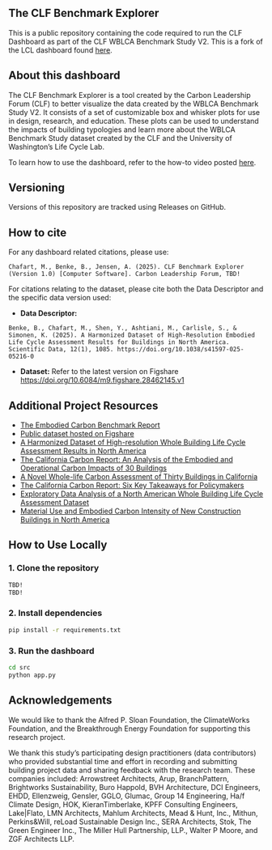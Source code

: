 ## The CLF Benchmark Explorer
This is a public repository containing the code required to run the CLF Dashboard as part of the CLF WBLCA Benchmark Study V2. This is a fork of the LCL dashboard found [here](https://wblca-benchmark-v2.lifecyclelab.org).

## About this dashboard
The CLF Benchmark Explorer is a tool created by the Carbon Leadership Forum (CLF) to better visualize the data created by the WBLCA Benchmark Study V2. It consists of a set of customizable box and whisker plots for use in design, research, and education. These plots can be used to understand the impacts of building typologies and learn more about the WBLCA Benchmark Study dataset created by the CLF and the University of Washington’s Life Cycle Lab.

To learn how to use the dashboard, refer to the how-to video posted [here]().

## Versioning
Versions of this repository are tracked using Releases on GitHub.

## How to cite
For any dashboard related citations, please use: 
```
Chafart, M., Benke, B., Jensen, A. (2025). CLF Benchmark Explorer (Version 1.0) [Computer Software]. Carbon Leadership Forum, TBD!
```

For citations relating to the dataset, please cite both the Data Descriptor and the specific data version used:
- **Data Descriptor:**
```
Benke, B., Chafart, M., Shen, Y., Ashtiani, M., Carlisle, S., & Simonen, K. (2025). A Harmonized Dataset of High-Resolution Embodied Life Cycle Assessment Results for Buildings in North America. Scientific Data, 12(1), 1085. https://doi.org/10.1038/s41597-025-05216-0
```
- **Dataset:** Refer to the latest version on Figshare https://doi.org/10.6084/m9.figshare.28462145.v1

## Additional Project Resources
- [The Embodied Carbon Benchmark Report](https://carbonleadershipforum.org/de/the-embodied-carbon-benchmark-report/)
- [Public dataset hosted on Figshare](https://doi.org/10.6084/m9.figshare.28462145.v1)
- [A Harmonized Dataset of High-resolution Whole Building Life Cycle Assessment Results in North America](https://www.nature.com/articles/s41597-025-05216-0)
- [The California Carbon Report: An Analysis of the Embodied and Operational Carbon Impacts of 30 Buildings](https://carbonleadershipforum.org/california-carbon/)
- [A Novel Whole-life Carbon Assessment of Thirty Buildings in California](https://www.sciencedirect.com/science/article/pii/S2352710225013117?via%3Dihub)
- [The California Carbon Report: Six Key Takeaways for Policymakers](http://hdl.handle.net/1773/51415)
- [Exploratory Data Analysis of a North American Whole Building Life Cycle Assessment Dataset](https://doi.org/10.2139/ssrn.5197463)
- [Material Use and Embodied Carbon Intensity of New Construction Buildings in North America](https://doi.org/10.21203/rs.3.rs-6315460/v1)

## How to Use Locally

### 1. Clone the repository

```bash
TBD!
TBD!
```

### 2. Install dependencies

```bash
pip install -r requirements.txt
```

### 3. Run the dashboard

```bash
cd src
python app.py
```

## Acknowledgements
We would like to thank the Alfred P. Sloan Foundation, the ClimateWorks Foundation, and the Breakthrough Energy Foundation for supporting this research project. 

We thank this study’s participating design practitioners (data contributors) who provided substantial time and effort in recording and submitting building project data and sharing feedback with the research team. These companies included: Arrowstreet Architects, Arup, BranchPattern, Brightworks Sustainability, Buro Happold, BVH Architecture, DCI Engineers, EHDD, Ellenzweig, Gensler, GGLO, Glumac, Group 14 Engineering, Ha/f Climate Design, HOK, KieranTimberlake, KPFF Consulting Engineers, Lake|Flato, LMN Architects, Mahlum Architects, Mead & Hunt, Inc., Mithun, Perkins&Will, reLoad Sustainable Design Inc., SERA Architects, Stok, The Green Engineer Inc., The Miller Hull Partnership, LLP., Walter P Moore, and ZGF Architects LLP.
